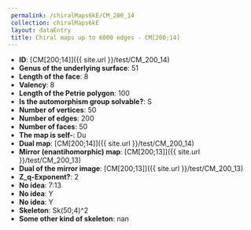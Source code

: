 ```yaml
--- 
 permalink: /chiralMaps6kE/CM_200_14 
 collection: chiralMaps6kE
 layout: dataEntry
 title: Chiral maps up to 6000 edges - CM[200;14]
---
```


- **ID**: [CM[200;14]]({{ site.url }}/test/CM_200_14)
- **Genus of the underlying surface**: 51
- **Length of the face**: 8
- **Valency**: 8
- **Length of the Petrie polygon**: 100
- **Is the automorphism group solvable?**: S
- **Number of vertices**: 50
- **Number of edges**: 200
- **Number of faces**: 50
- **The map is self-**: Du
- **Dual map**: [CM[200;14]]({{ site.url }}/test/CM_200_14)
- **Mirror (enantihomorphic) map**: [CM[200;13]]({{ site.url }}/test/CM_200_13)
- **Dual of the mirror image**: [CM[200;13]]({{ site.url }}/test/CM_200_13)
- **Z_q-Exponent?**: 2
- **No idea**:  7:13
- **No idea**: Y
- **No idea**: Y
- **Skeleton**: Sk(50;4)^2
- **Some other kind of skeleton**: nan
